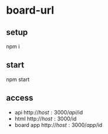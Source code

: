 # board-url

## setup
npm i

## start
npm start

## access
* api
  http://$host:3000/api/$id
* html
  http://$host:3000/$id
* board app
  http://$host:3000/app/$id
  
